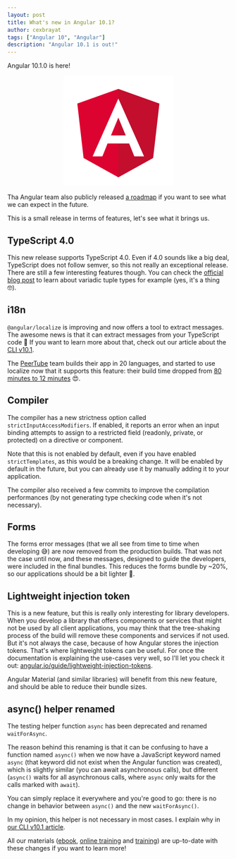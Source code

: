 ```yaml
---
layout: post
title: What's new in Angular 10.1?
author: cexbrayat
tags: ["Angular 10", "Angular"]
description: "Angular 10.1 is out!"
---
```


Angular&nbsp;10.1.0 is here!

<p style="text-align: center;">
  <a href="https://github.com/angular/angular/blob/master/CHANGELOG.md#1010-2020-09-02">
    <img class="rounded img-fluid" style="max-width: 100%" src="/assets/images/angular.png" alt="Angular logo" />
  </a>
</p>

Tha Angular team also publicly released [a roadmap](https://blog.angular.io/a-roadmap-for-angular-1b4fa996a771) if you want to see what we can expect in the future.

This is a small release in terms of features,
let's see what it brings us.

## TypeScript 4.0

This new release supports TypeScript 4.0.
Even if 4.0 sounds like a big deal, TypeScript does not follow semver, so this not really an exceptional release.
There are still a few interesting features though.
You can check the [official blog post](https://devblogs.microsoft.com/typescript/announcing-typescript-4-0/) to learn about variadic tuple types for example (yes, it's a thing 🤓).

## i18n

`@angular/localize` is improving and now offers a tool to extract messages.
The awesome news is that it can extract messages from your TypeScript code 🎉
If you want to learn more about that,
check out our article about the [CLI v10.1](/2020/09/03/angular-cli-10.1/).

The [PeerTube](https://peer.tube/) team builds their app in 20 languages,
and started to use localize now that it supports this feature:
their build time dropped from [80 minutes to 12 minutes](https://twitter.com/chocobozzz/status/1295263873730334720) 😍.

## Compiler

The compiler has a new strictness option called `strictInputAccessModifiers`.
If enabled, it reports an error when an input binding attempts to assign to a restricted field (readonly, private, or protected) on a directive or component.

Note that this is not enabled by default, even if you have enabled `strictTemplates`, as this would be a breaking change.
It will be enabled by default in the future,
but you can already use it by manually adding it to your application.

The compiler also received a few commits to improve the compilation performances
(by not generating type checking code when it's not necessary).

## Forms

The forms error messages (that we all see from time to time when developing 😅) are now removed from the production builds.
That was not the case until now, and these messages, designed to guide the developers, were included in the final bundles.
This reduces the forms bundle by ~20%,
so our applications should be a bit lighter 🎉.

## Lightweight injection token

This is a new feature, but this is really only interesting for library developers.
When you develop a library that offers components or services that might not be used by all client applications, you may think that the tree-shaking process of the build will remove these components and services if not used.
But it's not always the case, because of how Angular stores the injection tokens.
That's where lightweight tokens can be useful.
For once the documentation is explaining the use-cases very well,
so I'll let you check it out: [angular.io/guide/lightweight-injection-tokens](https://angular.io/guide/lightweight-injection-tokens).

Angular Material (and similar libraries)
will benefit from this new feature,
and should be able to reduce their bundle sizes.

## async() helper renamed

The testing helper function `async` has been deprecated and renamed `waitForAsync`.

The reason behind this renaming is that it can be confusing to have a function named `async()` when we now have a JavaScript keyword named `async` (that keyword did not exist when the Angular function was created), which is slightly similar (you can await asynchronous calls), but different (`async()` waits for all asynchronous calls, where `async` only waits for the calls marked with `await`).

You can simply replace it everywhere and you're good to go: there is no change in behavior between `async()` and the new `waitForAsync()`.

In my opinion, this helper is not necessary in most cases.
I explain why in [our CLI v10.1 article](/2020/09/03/angular-cli-10.1/).


All our materials ([ebook](https://books.ninja-squad.com/angular), [online training](https://angular-exercises.ninja-squad.com/) and [training](https://ninja-squad.com/training/angular)) are up-to-date with these changes if you want to learn more!
